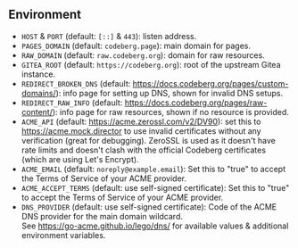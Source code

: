 ## Environment

- `HOST` & `PORT` (default: `[::]` & `443`): listen address.
- `PAGES_DOMAIN` (default: `codeberg.page`): main domain for pages.
- `RAW_DOMAIN` (default: `raw.codeberg.org`): domain for raw resources.
- `GITEA_ROOT` (default: `https://codeberg.org`): root of the upstream Gitea instance.
- `REDIRECT_BROKEN_DNS` (default: https://docs.codeberg.org/pages/custom-domains/): info page for setting up DNS, shown for invalid DNS setups.
- `REDIRECT_RAW_INFO` (default: https://docs.codeberg.org/pages/raw-content/): info page for raw resources, shown if no resource is provided.
- `ACME_API` (default: https://acme.zerossl.com/v2/DV90): set this to https://acme.mock.director to use invalid certificates without any verification (great for debugging). ZeroSSL is used as it doesn't have rate limits and doesn't clash with the official Codeberg certificates (which are using Let's Encrypt).
- `ACME_EMAIL` (default: `noreply@example.email`): Set this to "true" to accept the Terms of Service of your ACME provider.
- `ACME_ACCEPT_TERMS` (default: use self-signed certificate): Set this to "true" to accept the Terms of Service of your ACME provider.
- `DNS_PROVIDER` (default: use self-signed certificate): Code of the ACME DNS provider for the main domain wildcard.  
  See https://go-acme.github.io/lego/dns/ for available values & additional environment variables.
